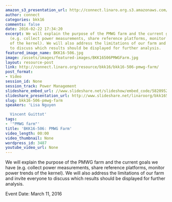 ```yaml
---
amazon_s3_presentation_url: http://connect.linaro.org.s3.amazonaws.com/bkk16/Presentations/Friday/BKK16-506.pdf
author: connect
categories: bkk16
comments: false
date: 2016-02-22 17:34:20
excerpt: We will explain the purpose of the PMWG farm and the current goals we have
  (e.g. collect power measurements, share reference platforms, monitor power trends
  of the kernel). We will also address the limitations of our farm and invite everyone
  to discuss which results should be displayed for further analysis.
featured_image_name: BKK16-506.jpg
image: /assets/images/featured-images/BKK16506PMWGFarm.jpg
layout: resource-post
link: http://connect.linaro.org/resource/bkk16/bkk16-506-pmwg-farm/
post_format:
- Video
session_id: None
session_track: Power Management
slideshare_embed_url: //www.slideshare.net/slideshow/embed_code/58209528
slideshare_presentation_url: http://www.slideshare.net/linaroorg/bkk16506-pmwg-farm
slug: bkk16-506-pmwg-farm
speakers: 'Lisa Nguyen

  Vincent Guittot'
tags:
- '"PMWG farm"'
title: 'BKK16-506: PMWG Farm'
video_length: 00:00
video_thumbnail: None
wordpress_id: 3487
youtube_video_url: None
---
```


We will explain the purpose of the PMWG farm and the current goals we have (e.g. collect power measurements, share reference platforms, monitor power trends of the kernel). We will also address the limitations of our farm and invite everyone to discuss which results should be displayed for further analysis.

Event Date: March 11, 2016
